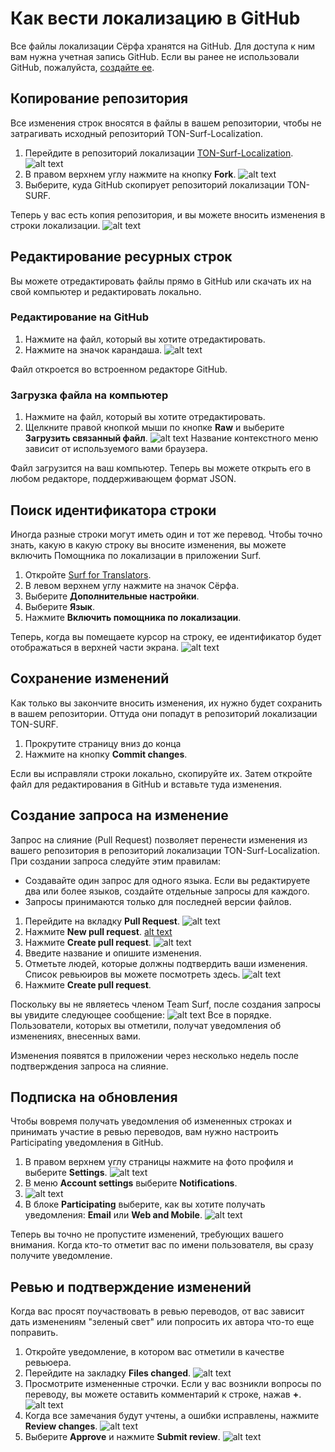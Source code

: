 # Как вести локализацию в GitHub

Все файлы локализации Сёрфа хранятся на GitHub. Для доступа к ним вам нужна учетная запись GitHub. Если вы ранее не использовали GitHub, пожалуйста, [создайте ее](https://github.com/signup?ref_cta=Sign+up&ref_loc=header+logged+out&ref_page=%2F&source=header-home).

## Копирование репозитория

Все изменения строк вносятся в файлы в вашем репозитории, чтобы не затрагивать исходный репозиторий TON-Surf-Localization.

1. Перейдите в репозиторий локализации [TON-Surf-Localization](https://github.com/tonlabs/TON-Surf-Localization).
   ![alt text](images/screenshot-00.png)
2. В правом верхнем углу нажмите на кнопку **Fork**.
   ![alt text](images/screenshot-01.png)
3. Выберите, куда GitHub скопирует репозиторий локализации TON-SURF.

Теперь у вас есть копия репозитория, и вы можете вносить изменения в строки локализации.
![alt text](images/screenshot-02.png)

## Редактирование ресурных строк

Вы можете отредактировать файлы прямо в GitHub или скачать их на свой компьютер и редактировать локально.

### Редактирование на GitHub

1. Нажмите на файл, который вы хотите отредактировать.
2. Нажмите на значок карандаша.
   ![alt text](images/screenshot-03.png)

Файл откроется во встроенном редакторе GitHub.

### Загрузка файла на компьютер

1. Нажмите на файл, который вы хотите отредактировать.
2. Щелкните правой кнопкой мыши по кнопке **Raw** и выберите **Загрузить связанный файл**.
   ![alt text](images/screenshot-04.png)
   Название контекстного меню зависит от используемого вами браузера.

Файл загрузится на ваш компьютер. Теперь вы можете открыть его в любом редакторе, поддерживающем формат JSON.

## Поиск идентификатора строки

Иногда разные строки могут иметь один и тот же перевод. Чтобы точно знать, какую в какую строку вы вносите изменения, вы можете включить Помощника по локализации в приложении Surf.

1. Откройте [Surf for Translators](https://ton-surf-translate.firebaseapp.com/).
2. В левом верхнем углу нажмите на значок Сёрфа.
3. Выберите **Дополнительные настройки**.
4. Выберите **Язык**.
5. Нажмите **Включить помощника по локализации**.

Теперь, когда вы помещаете курсор на строку, ее идентификатор будет отображаться в верхней части экрана.
![alt text](images/screenshot-05.png)

## Сохранение изменений

Как только вы закончите вносить изменения, их нужно будет сохранить в вашем репозитории. Оттуда они попадут в репозиторий локализации TON-SURF.

1. Прокрутите страницу вниз до конца
2. Нажмите на кнопку **Commit changes**.

Если вы исправляли строки локально, скопируйте их. Затем откройте файл для редактирования в GitHub и вставьте туда изменения.

## Создание запроса на изменение

Запрос на слияние (Pull Request) позволяет перенести изменения из вашего репозитория в репозиторий локализации TON-Surf-Localization. При создании запроса следуйте этим правилам:

-   Создавайте один запрос для одного языка. Если вы редактируете два или более языков, создайте отдельные запросы для каждого.
-   Запросы принимаются только для последней версии файлов.

1. Перейдите на вкладку **Pull Request**.
   ![alt text](images/screenshot-06.png)
2. Нажмите **New pull request**.
   [alt text](images/screenshot-07.png)
3. Нажмите **Create pull request**.
   ![alt text](images/screenshot-08.png)
4. Введите название и опишите изменения.
5. Отметьте людей, которые должны подтвердить ваши изменения. Список ревьюиров вы можете посмотреть здесь.
   ![alt text](images/screenshot-09.png)
6. Нажмите **Create pull request**.

Поскольку вы не являетесь членом Team Surf, после создания запросы вы увидите следующее сообщение:
![alt text](images/screenshot-10.png)
Все в порядке. Пользователи, которых вы отметили, получат уведомления об изменениях, внесенных вами.

Изменения появятся в приложении через несколько недель после подтверждения запроса на слияние.

## Подписка на обновления

Чтобы вовремя получать уведомления об измененных строках и принимать участие в ревью переводов, вам нужно настроить Participating уведомления в GitHub.

1. В правом верхнем углу страницы нажмите на фото профиля и выберите **Settings**.
   ![alt text](images/screenshot-11.png)
2. В меню **Account settings** выберите **Notifications**.
3. ![alt text](images/screenshot-12.png)
4. В блоке **Participating** выберите, как вы хотите получать уведомления: **Email** или **Web and Mobile**.
   ![alt text](images/screenshot-13.png)

Теперь вы точно не пропустите изменений, требующих вашего внимания. Когда кто-то отметит вас по имени пользователя, вы сразу получите уведомление.

## Ревью и подтверждение изменений

Когда вас просят поучаствовать в ревью переводов, от вас зависит дать изменениям "зеленый свет" или попросить их автора что-то еще поправить.

1. Откройте уведомление, в котором вас отметили в качестве ревьюера.
2. Перейдите на закладку **Files changed**.
   ![alt text](images/screenshot-14.png)
3. Просмотрите измененные строчки. Если у вас возникли вопросы по переводу, вы можете оставить комментарий к строке, нажав **+**.
   ![alt text](images/screenshot-15.png)
4. Когда все замечания будут учтены, а ошибки исправлены, нажмите **Review changes**.
   ![alt text](images/screenshot-16.png)
5. Выберите **Approve** и нажмите **Submit review**.
   ![alt text](images/screenshot-17.png)
